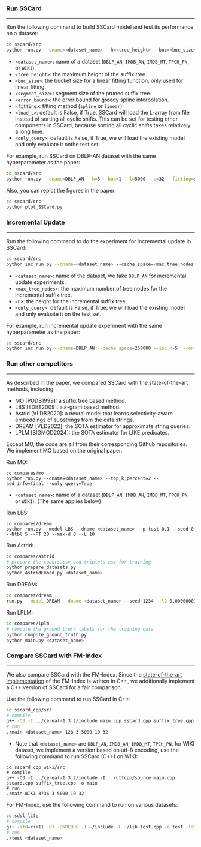 ### Run SSCard

---

Run the following command to build SSCard model and test its performance on a dataset:

```bash
cd sscard/src
python run.py --dname=<dataset_name> --h=<tree_height> --buc=<buc_size> --l=<segment_size> --e=<error_bound> --fitting=<fitting_method> --load_L=<Load_L> --only_query=<only_query>
```

- `<dataset_name>`: name of a dataset (`DBLP_AN`, `IMDB_AN`, `IMDB_MT`, `TPCH_PN`, or `WIKI`).
- `<tree_height>`: the maximum height of the suffix tree.
- `<buc_size>`: the bucket size for a linear fitting function, only used for linear fitting.
- `<segment_size>`: segment size of the pruned suffix tree.
- `<error_bound>`: the error bound for greedy spline interpolation.
- `<fitting>`: fitting method (`spline` or `linear`).
- `<load_L>`: default is False, if True, SSCard will load the L-array from file instead of sorting all cyclic shifts. This can be set for testing other components in SSCard, because sorting all cyclic shifts takes relatively a long time. 
- `<only_query>`: default is False, if True, we will load the existing model and only evaluate it onthe test set.



For example, run SSCard on DBLP-AN dataset with the same hyperparameter as the paper:

```bash
cd sscard/src
python run.py --dname=DBLP_AN --h=3 --buc=1 --l=5000 --e=32 --fitting=spine --load_L=False
```



Also, you can replot the figures in the paper:

```bash
cd sscard/src
python plot_SSCard.py
```





### Incremental Update

---

Run the following command to do the experiment for incremental update in SSCard:

```bash
cd sscard/src
python inc_run.py --dname=<dataset_name> --cache_space=<max_tree_nodes> --inc_h=<h> --only_query=<only_query>
```

- `<dataset_name>`: name of the dataset, we take `DBLP_AN` for incremental update experiments.
- `<max_tree_nodes>`: the maximum number of tree nodes for the incremental suffix tree.
- `<h>`: the height for the incremental suffix tree,
- `<only_query>`: default is False, if True, we will load the existing model and only evaluate it on the test set.

For example, run incremental update experiment with the same hyperparameter as the paper:

```bash
cd sscard/src
python inc_run.py --dname=DBLP_AN --cache_space=250000 --inc_h=5  --only_query=False
```





### Run other competitors

---

As described in the paper, we compared SSCard with the state-of-the-art methods, including:

- MO [PODS1999]: a suffix tree based method.
- LBS [EDBT2009]: a $k$-gram based method.
- Astrid [VLDB2020]: a neural model that learns selectivity-aware embeddings of substrings from the data strings.
- DREAM [VLD2022]: the SOTA estimator for approximate string queries.
- LPLM [SIGMOD2024]: the SOTA estimator for LIKE predicates.

Except MO, the code are all from their corresponding Github repositories. We implement MO based on the original paper.

Run MO:
```
cd compares/mo
python run.py --dname=<dataset_name> --top_k_percent=2 --add_info=final --only_query=True
```

- `<dataset_name>`: name of a dataset (`DBLP_AN`, `IMDB_AN`, `IMDB_MT`, `TPCH_PN`, or `WIKI`). (The same applies below)

Run LBS:

```
cd compares/dream
python run.py --model LBS --dname <dataset_name> --p-test 0.1 --seed 0 --Ntbl 5 --PT 20 --max-d 0 --L 10
```

Run Astrid: 

```bash
cd compares/astrid
# prepare the counts.csv and triplets.csv for training
python prepare_datasets.py
python AstridEmbed.py <dataset_name>
```

Run DREAM:

```bash
cd compares/dream
run.py --model DREAM --dname <dataset_name> --seed 1234 --l2 0.00000001 --lr 0.001 --layer 1 --pred-layer 3 --cs 512 --max-epoch 100 --patience 10 --max-d 0 --max-char 200 --bs 128 --h-dim 512 --es 100 --clip-gr 10.0
```

Run LPLM:

```bash
cd compares/lplm
# compute the ground truth labels for the training data
python compute_ground_truth.py
python main.py <dataset_name>
```





### Compare SSCard with FM-Index

---

We also compare SSCard with the FM-Index. Since the [state-of-the-art implementation](https://github.com/simongog/sdsl-lite) of the FM-Index is written in C++, we additionally implement a C++ version of SSCard for a fair comparison.

Use  the following command to run SSCard in C++:
```bash
cd sscard_cpp/src
# compile
g++ -O3 -I ../cereal-1.3.2/include main.cpp sscard.cpp suffix_tree.cpp -o main
# run
./main <dataset_name> 128 3 5000 10 32
```

- Note that `<dataset_name>` are `DBLP_AN`, `IMDB_AN`, `IMDB_MT`, `TPCH_PN`, for WIKI dataset, we implement a version based on utf-8 encoding, use the following command to run SSCard (C++) on WIKI:

```
cd sscard_cpp_wiki/src
# compile
g++ -O3 -I ../cereal-1.3.2/include -I ../utfcpp/source main.cpp sscard.cpp suffix_tree.cpp -o main
# run
./main WIKI 3736 3 5000 10 32
```



For FM-Index, use the following command to run on various datasets:

```bash
cd sdsl_lite
# compile
g++ -std=c++11 -O3 -DNDEBUG -I ~/include -L ~/lib test.cpp -o test -lsdsl -ldivsufsort -ldivsufsort64
# run
./test <dataset_name>
```

